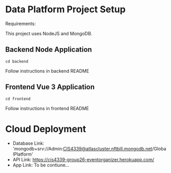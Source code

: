# Data Platform Project Setup

Requirements:

This project uses NodeJS and MongoDB.

## Backend Node Application
```
cd backend
```
Follow instructions in backend README

## Frontend Vue 3 Application
```
cd frontend
```
Follow instructions in frontend README

# Cloud Deployment
- Database Link: 'mongodb+srv://Admin:CIS4339@atlascluster.nftbill.mongodb.net/GlobalPlatform'
- API Link: <https://cis4339-group26-eventorganizer.herokuapp.com/>
- App Link: To be contiune...

